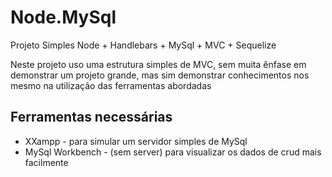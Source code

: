 # Node.MySql
Projeto Simples Node + Handlebars + MySql + MVC + Sequelize

Neste projeto uso uma estrutura simples de MVC, sem muita ênfase em demonstrar um projeto grande, mas sim demonstrar conhecimentos nos mesmo na utilização das ferramentas abordadas

## Ferramentas necessárias
* XXampp - para simular um servidor simples de MySql
* MySql Workbench - (sem server) para visualizar os dados de crud mais facilmente

